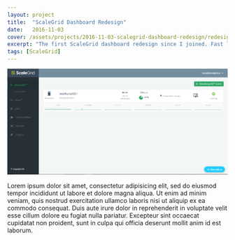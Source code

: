 ```yaml
---
layout: project
title:  "ScaleGrid Dashboard Redesign"
date:   2016-11-03
cover: /assets/projects/2016-11-03-scalegrid-dashboard-redesign/redesign.png
excerpt: "The first ScaleGrid dashboard redesign since I joined. Fast loading, performance - the usual stuff."
tags: [ScaleGrid]
---
```


![ScaleGrid Dashboard Redesign - Part 01](/assets/projects/2016-11-03-scalegrid-dashboard-redesign/redesign.png)

Lorem ipsum dolor sit amet, consectetur adipisicing elit, sed do eiusmod
tempor incididunt ut labore et dolore magna aliqua. Ut enim ad minim veniam,
quis nostrud exercitation ullamco laboris nisi ut aliquip ex ea commodo
consequat. Duis aute irure dolor in reprehenderit in voluptate velit esse
cillum dolore eu fugiat nulla pariatur. Excepteur sint occaecat cupidatat non
proident, sunt in culpa qui officia deserunt mollit anim id est laborum.
